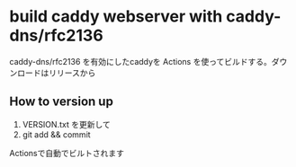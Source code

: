 # build caddy webserver with caddy-dns/rfc2136

caddy-dns/rfc2136 を有効にしたcaddyを Actions を使ってビルドする。ダウンロードはリリースから

## How to version up

1. VERSION.txt を更新して
2. git add && commit

Actionsで自動でビルトされます


